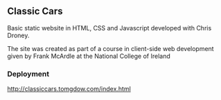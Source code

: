 ## Classic Cars

Basic static website in HTML, CSS and Javascript developed with 
Chris Droney.  

The site was created as part of a course in client-side web development 
given by Frank McArdle at the National College of Ireland
### Deployment
http://classiccars.tomgdow.com/index.html
